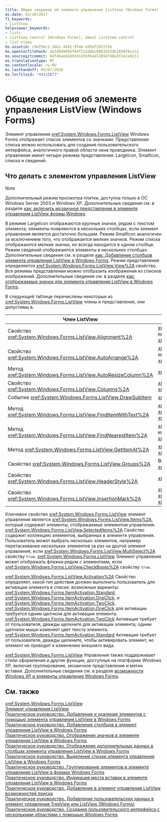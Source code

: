 ```yaml
---
title: Общие сведения об элементе управления ListView (Windows Forms)
ms.date: 03/30/2017
f1_keywords:
- ListView
helpviewer_keywords:
- lists
- ListView control [Windows Forms], about ListView control
- list views
ms.assetid: c9ef56c1-3bb1-4101-9f4e-e95e720f2756
ms.openlocfilehash: ab2d0d9456f64f215ddbc0003833db1858f0ce1a
ms.sourcegitcommit: 64f4baed249341e5bf64d1385bf48e3f2e1a0211
ms.translationtype: MT
ms.contentlocale: ru-RU
ms.lasthandoff: 09/07/2018
ms.locfileid: "44133877"
---
```

# <a name="listview-control-overview-windows-forms"></a>Общие сведения об элементе управления ListView (Windows Forms)
Элемент управления <xref:System.Windows.Forms.ListView> Windows Forms отображает список элементов со значками. Представление списка можно использовать для создания пользовательского интерфейса, аналогичного правой области окна проводника. Элемент управления имеет четыре режима представления: LargeIcon, SmallIcon, списка и сведений.  
  
## <a name="what-you-can-do-with-the-listview-control"></a>Что делать с элементом управления ListView  
  
> [!NOTE]
>  Дополнительный режим просмотра плитки, доступна только в ОС Windows Server 2003 и Windows XP. Дополнительные сведения см. в разделе [как: включить мозаичное представление в элементе управления ListView формы Windows](../../../../docs/framework/winforms/controls/how-to-enable-tile-view-in-a-windows-forms-listview-control.md).  
  
 В режиме LargeIcon отображаются крупные значки, рядом с текстом элемента; элементы появляются в нескольких столбцах, если элемент управления является достаточно большим. Режим SmallIcon аналогичен за исключением того, что отображается мелких значков. Режим списка отображаются мелкие значки, но всегда находится в одном столбце. Режим сведений отображаются элементы в нескольких столбцах. Дополнительные сведения см. в разделе [как: Добавление столбцов элемента управления ListView в Windows Forms](../../../../docs/framework/winforms/controls/how-to-add-columns-to-the-windows-forms-listview-control.md). Режим представления определяется <xref:System.Windows.Forms.ListView.View%2A> свойство. Все режимы представлении можно отобразить изображения из списков изображений. Дополнительные сведения см. в разделе [как: отображаемые значки для элемента управления ListView в Windows Forms](../../../../docs/framework/winforms/controls/how-to-display-icons-for-the-windows-forms-listview-control.md).  
  
 В следующей таблице перечислены некоторые из <xref:System.Windows.Forms.ListView> члены и представления, они допустимы в.  
  
|Член ListView|Просмотр|  
|---------------------|----------|  
|Свойство <xref:System.Windows.Forms.ListView.Alignment%2A>|<xref:System.Windows.Forms.View.SmallIcon> или <xref:System.Windows.Forms.View.LargeIcon>|  
|Свойство <xref:System.Windows.Forms.ListView.AutoArrange%2A>|<xref:System.Windows.Forms.View.SmallIcon> или <xref:System.Windows.Forms.View.LargeIcon>|  
|Метод <xref:System.Windows.Forms.ListView.AutoResizeColumn%2A>|<xref:System.Windows.Forms.View.Details>|  
|Свойство <xref:System.Windows.Forms.ListView.Columns%2A>|<xref:System.Windows.Forms.View.Details> или <xref:System.Windows.Forms.View.Tile>|  
|Событие <xref:System.Windows.Forms.ListView.DrawSubItem>|<xref:System.Windows.Forms.View.Details>|  
|Метод <xref:System.Windows.Forms.ListView.FindItemWithText%2A>|<xref:System.Windows.Forms.View.Details>, <xref:System.Windows.Forms.View.List>или <xref:System.Windows.Forms.View.Tile>|  
|Метод <xref:System.Windows.Forms.ListView.FindNearestItem%2A>|<xref:System.Windows.Forms.View.SmallIcon> или <xref:System.Windows.Forms.View.LargeIcon>|  
|Метод <xref:System.Windows.Forms.ListView.GetItemAt%2A>|<xref:System.Windows.Forms.View.Details> или <xref:System.Windows.Forms.View.Tile>|  
|Свойство <xref:System.Windows.Forms.ListView.Groups%2A>|Все представления, за исключением <xref:System.Windows.Forms.View.List>|  
|Свойство <xref:System.Windows.Forms.ListView.HeaderStyle%2A>|<xref:System.Windows.Forms.View.Details>.|  
|Свойство <xref:System.Windows.Forms.ListView.InsertionMark%2A>|<xref:System.Windows.Forms.View.LargeIcon>, <xref:System.Windows.Forms.View.SmallIcon>или <xref:System.Windows.Forms.View.Tile>|  
  
 Ключевое свойство <xref:System.Windows.Forms.ListView> элемент управления является <xref:System.Windows.Forms.ListView.Items%2A>, который содержит элементы, отображаемые элементом управления. <xref:System.Windows.Forms.ListView.SelectedItems%2A> Свойство содержит коллекцию элементов, выбранных в элементе управления. Пользователь может выбрать несколько элементов, например перетаскивание нескольких элементов за раз на другой элемент управления, если <xref:System.Windows.Forms.ListView.MultiSelect%2A> свойству `true`. <xref:System.Windows.Forms.ListView> Элемент управления может отображать флажки рядом с элементами, если <xref:System.Windows.Forms.ListView.CheckBoxes%2A> свойству `true`.  
  
 <xref:System.Windows.Forms.ListView.Activation%2A> Свойство определяет, какой тип действия должен выполнить пользователь для активации элемента в списке: возможные варианты: <xref:System.Windows.Forms.ItemActivation.Standard>, <xref:System.Windows.Forms.ItemActivation.OneClick>, и <xref:System.Windows.Forms.ItemActivation.TwoClick>. <xref:System.Windows.Forms.ItemActivation.OneClick> для активации требуется одним щелчком для активации элемента. <xref:System.Windows.Forms.ItemActivation.TwoClick> Активация требует от пользователя, дважды щелкните для активации элемента; одним щелчком мыши изменяет цвет текста элемента. <xref:System.Windows.Forms.ItemActivation.Standard> Активация требует от пользователя, дважды щелкните, чтобы активировать элемент, но элемент не приводит к изменению внешнего вида.  
  
 <xref:System.Windows.Forms.ListView> Управления также поддерживает стили оформления и другие функции, доступные на платформе Windows XP, включая группирование, мозаичное представление и метки вставки. Дополнительные сведения см. в разделе [возможности Windows XP и элементы управления Windows Forms](https://msdn.microsoft.com/library/bc7fab94-fce9-4bf1-a8ad-a5837c91c3c0).  
  
## <a name="see-also"></a>См. также  
 <xref:System.Windows.Forms.ListView>  
 [Элемент управления ListView](../../../../docs/framework/winforms/controls/listview-control-windows-forms.md)  
 [Практическое руководство. Добавление и удаление элементов с помощью элемента управления ListView в Windows Forms](../../../../docs/framework/winforms/controls/how-to-add-and-remove-items-with-the-windows-forms-listview-control.md)  
 [Практическое руководство. Добавление столбцов в элемент управления ListView в Windows Forms](../../../../docs/framework/winforms/controls/how-to-add-columns-to-the-windows-forms-listview-control.md)  
 [Практическое руководство. Отображение значков в элементе управления ListView в Windows Forms](../../../../docs/framework/winforms/controls/how-to-display-icons-for-the-windows-forms-listview-control.md)  
 [Практическое руководство. Отображение дополнительных данных в столбцах элемента управления ListView в Windows Forms](../../../../docs/framework/winforms/controls/how-to-display-subitems-in-columns-with-the-windows-forms-listview-control.md)  
 [Практическое руководство. Выделение строки элемента управления ListView в Windows Forms](../../../../docs/framework/winforms/controls/how-to-select-an-item-in-the-windows-forms-listview-control.md)  
 [Практическое руководство. Группирование элементов в элементе управления ListView в формах Windows Forms](../../../../docs/framework/winforms/controls/how-to-group-items-in-a-windows-forms-listview-control.md)  
 [Практическое руководство. Индикация места вставки в элементе управления ListView в Windows Forms](../../../../docs/framework/winforms/controls/how-to-display-an-insertion-mark-in-a-windows-forms-listview-control.md)  
 [Практическое руководство. Добавление в элемент управления ListView возможностей поиска](../../../../docs/framework/winforms/controls/how-to-add-search-capabilities-to-a-listview-control.md)  
 [Практическое руководство. Добавление пользовательских данных в элемент управления TreeView или ListView (Windows Forms)](../../../../docs/framework/winforms/controls/add-custom-information-to-a-treeview-or-listview-control-wf.md)  
 [Практическое руководство. Создание пользовательского интерфейса с несколькими областями с помощью Windows Forms](../../../../docs/framework/winforms/controls/how-to-create-a-multipane-user-interface-with-windows-forms.md)
